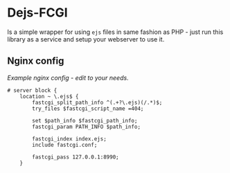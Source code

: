# Dejs-FCGI

Is a simple wrapper for using `ejs` files in same fashion as PHP - just run this library as a service and setup your webserver to use it.

## Nginx config

*Example nginx config - edit to your needs.*

```nginx
# server block {
    location ~ \.ejs$ {
        fastcgi_split_path_info ^(.+?\.ejs)(/.*)$;
        try_files $fastcgi_script_name =404;

        set $path_info $fastcgi_path_info;
        fastcgi_param PATH_INFO $path_info;

        fastcgi_index index.ejs;
        include fastcgi.conf;

        fastcgi_pass 127.0.0.1:8990;
    }
```
